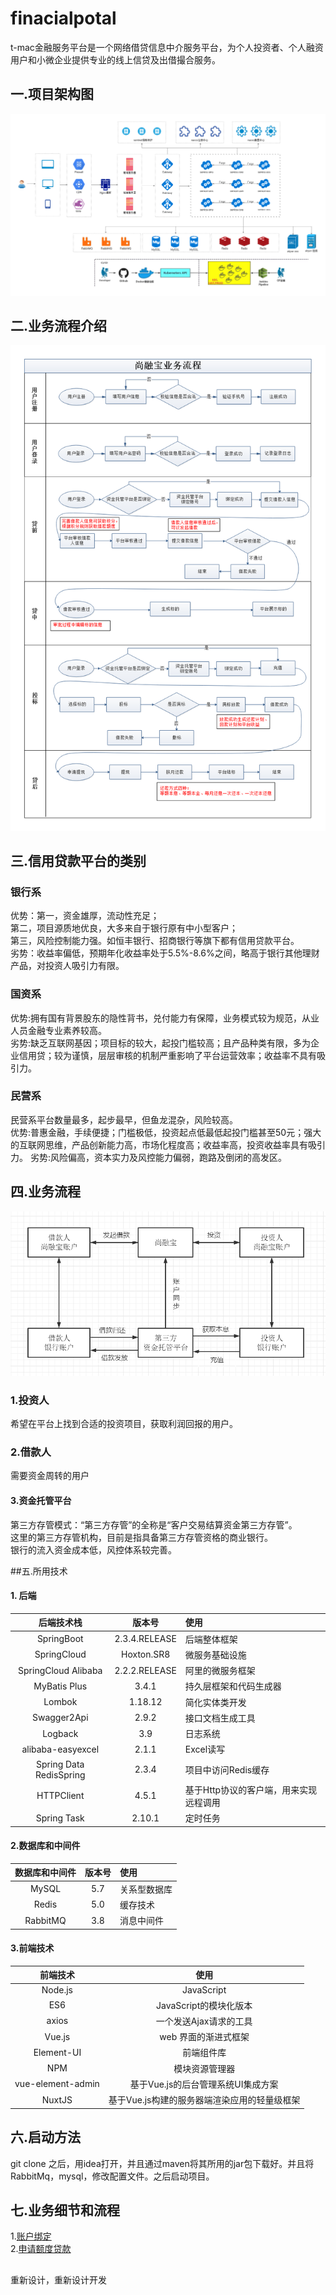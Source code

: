 # finacialpotal
t-mac金融服务平台是一个网络借贷信息中介服务平台，为个人投资者、个人融资用户和小微企业提供专业的线上信贷及出借撮合服务。  
## 一.项目架构图  
![image](img/jiagou.png)  
## 二.业务流程介绍  
![image](img/yewuliuchen.png) 
## 三.信用贷款平台的类别
### 银行系   
 
优势：第一，资金雄厚，流动性充足；  
第二，项目源质地优良，大多来自于银行原有中小型客户；  
第三，风险控制能力强。如恒丰银行、招商银行等旗下都有信用贷款平台。  
劣势：收益率偏低，预期年化收益率处于5.5%-8.6%之间，略高于银行其他理财产品，对投资人吸引力有限。  

### 国资系 
 优势:拥有国有背景股东的隐性背书，兑付能力有保障，业务模式较为规范，从业人员金融专业素养较高。  
 劣势:缺乏互联网基因；项目标的较大，起投门槛较高；且产品种类有限，多为企业信用贷；较为谨慎，层层审核的机制严重影响了平台运营效率；收益率不具有吸引力。  
 ### 民营系  
  民营系平台数量最多，起步最早，但鱼龙混杂，风险较高。  
  优势:普惠金融，手续便捷；门槛极低，投资起点低最低起投门槛甚至50元；强大的互联网思维，产品创新能力高，市场化程度高；收益率高，投资收益率具有吸引力。
  劣势:风险偏高，资本实力及风控能力偏弱，跑路及倒闭的高发区。
## 四.业务流程  
![image](img/工作流程图.png)   
### 1.投资人  
希望在平台上找到合适的投资项目，获取利润回报的用户。  
### 2.借款人  
需要资金周转的用户  
#### 3.资金托管平台   
第三方存管模式：“第三方存管”的全称是“客户交易结算资金第三方存管”。  
这里的第三方存管机构，目前是指具备第三方存管资格的商业银行。  
银行的流入资金成本低，风控体系较完善。  

##五.所用技术
#### 1. 后端
|后端技术栈|版本号|使用|  
 |:---:|:---:|:---|
 |SpringBoot| 2.3.4.RELEASE|后端整体框架|  
 |SpringCloud| Hoxton.SR8| 微服务基础设施|
 |SpringCloud Alibaba|2.2.2.RELEASE|阿里的微服务框架|  
 |MyBatis Plus|3.4.1|持久层框架和代码生成器|
 |Lombok|1.18.12|简化实体类开发|
 |Swagger2Api|2.9.2|接口文档生成工具|
 |Logback|3.9|日志系统|
 |alibaba-easyexcel|2.1.1|Excel读写|
 |Spring Data RedisSpring|2.3.4|项目中访问Redis缓存|
 |HTTPClient|4.5.1| 基于Http协议的客户端，用来实现远程调用|
 |Spring Task|2.10.1|定时任务|  
 
 #### 2.数据库和中间件    
 |数据库和中间件|版本号|使用|  
  |:---:|:---:|:---|
  |MySQL | 5.7|关系型数据库|
  |Redis| 5.0| 缓存技术 |
  |RabbitMQ |3.8|消息中间件|  
  
 #### 3.前端技术  
|前端技术|使用|  
 |:---:|:---:|
 |Node.js|JavaScript|
 |ES6|JavaScript的模块化版本|
 |axios |一个发送Ajax请求的工具| 
 |Vue.js|web 界面的渐进式框架|
 |Element-UI|前端组件库|
 |NPM|模块资源管理器|
 |vue-element-admin|基于Vue.js的后台管理系统UI集成方案|
 |NuxtJS|基于Vue.js构建的服务器端渲染应用的轻量级框架|     
 ## 六.启动方法  
 git clone 之后，用idea打开，并且通过maven将其所用的jar包下载好。并且将RabbitMq，mysql，修改配置文件。之后启动项目。  
 ## 七.业务细节和流程      
 1.[账户绑定](docs/账户绑定.md)   
 2.[申请额度贷款](docs/申请额度贷款.md) 
 
 ##
重新设计，重新设计开发
 
    
 
 
       
 
 
  


  
